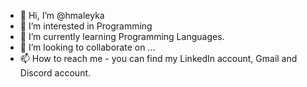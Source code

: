- 👋 Hi, I’m @hmaleyka
- 👀 I’m interested in Programming
- 🌱 I’m currently learning Programming Languages.
- 💞️ I’m looking to collaborate on ...
- 📫 How to reach me - you can find my LinkedIn account, Gmail and Discord account.


<!---
hmaleyka/hmaleyka is a ✨ special ✨ repository because its `README.md` (this file) appears on your GitHub profile.
You can click the Preview link to take a look at your changes.
--->
